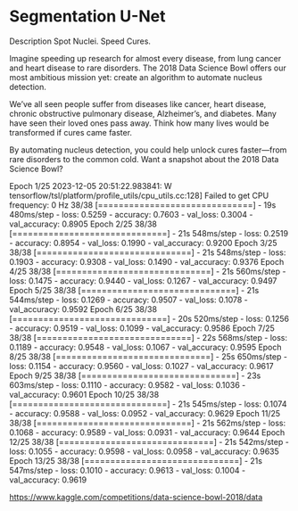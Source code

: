 # Segmentation U-Net

Description
Spot Nuclei. Speed Cures.

Imagine speeding up research for almost every disease, from lung cancer and heart disease to rare disorders. The 2018 Data Science Bowl offers our most ambitious mission yet: create an algorithm to automate nucleus detection.

We’ve all seen people suffer from diseases like cancer, heart disease, chronic obstructive pulmonary disease, Alzheimer’s, and diabetes. Many have seen their loved ones pass away. Think how many lives would be transformed if cures came faster.

By automating nucleus detection, you could help unlock cures faster—from rare disorders to the common cold. Want a snapshot about the 2018 Data Science Bowl?

Epoch 1/25
2023-12-05 20:51:22.983841: W tensorflow/tsl/platform/profile_utils/cpu_utils.cc:128] Failed to get CPU frequency: 0 Hz
38/38 [==============================] - 19s 480ms/step - loss: 0.5259 - accuracy: 0.7603 - val_loss: 0.3004 - val_accuracy: 0.8905
Epoch 2/25
38/38 [==============================] - 21s 548ms/step - loss: 0.2519 - accuracy: 0.8954 - val_loss: 0.1990 - val_accuracy: 0.9200
Epoch 3/25
38/38 [==============================] - 21s 548ms/step - loss: 0.1903 - accuracy: 0.9308 - val_loss: 0.1490 - val_accuracy: 0.9376
Epoch 4/25
38/38 [==============================] - 21s 560ms/step - loss: 0.1475 - accuracy: 0.9440 - val_loss: 0.1267 - val_accuracy: 0.9497
Epoch 5/25
38/38 [==============================] - 21s 544ms/step - loss: 0.1269 - accuracy: 0.9507 - val_loss: 0.1078 - val_accuracy: 0.9592
Epoch 6/25
38/38 [==============================] - 20s 520ms/step - loss: 0.1256 - accuracy: 0.9519 - val_loss: 0.1099 - val_accuracy: 0.9586
Epoch 7/25
38/38 [==============================] - 22s 568ms/step - loss: 0.1189 - accuracy: 0.9548 - val_loss: 0.1067 - val_accuracy: 0.9595
Epoch 8/25
38/38 [==============================] - 25s 650ms/step - loss: 0.1154 - accuracy: 0.9560 - val_loss: 0.1027 - val_accuracy: 0.9617
Epoch 9/25
38/38 [==============================] - 23s 603ms/step - loss: 0.1110 - accuracy: 0.9582 - val_loss: 0.1036 - val_accuracy: 0.9601
Epoch 10/25
38/38 [==============================] - 21s 545ms/step - loss: 0.1074 - accuracy: 0.9588 - val_loss: 0.0952 - val_accuracy: 0.9629
Epoch 11/25
38/38 [==============================] - 21s 562ms/step - loss: 0.1068 - accuracy: 0.9589 - val_loss: 0.0931 - val_accuracy: 0.9644
Epoch 12/25
38/38 [==============================] - 21s 542ms/step - loss: 0.1055 - accuracy: 0.9598 - val_loss: 0.0958 - val_accuracy: 0.9635
Epoch 13/25
38/38 [==============================] - 21s 547ms/step - loss: 0.1010 - accuracy: 0.9613 - val_loss: 0.1004 - val_accuracy: 0.9619

https://www.kaggle.com/competitions/data-science-bowl-2018/data

